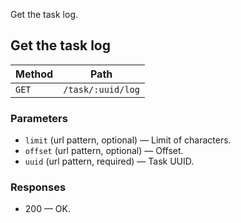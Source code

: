 Get the task log.

## Get the task log


| Method | Path |
|--------|------|
| `GET` | `/task/:uuid/log` |

### Parameters

* `limit` (url pattern, optional) — Limit of characters.
* `offset` (url pattern, optional) — Offset.
* `uuid` (url pattern, required) — Task UUID.

### Responses

* 200 — OK.
